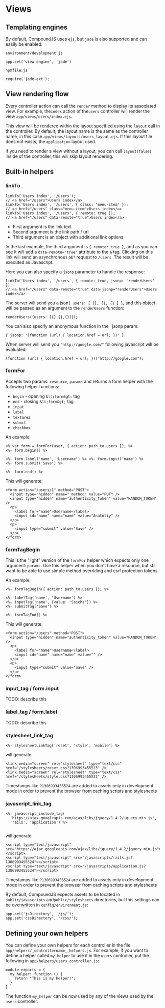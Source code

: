 # Views

## Templating engines

By default, CompoundJS uses `ejs`, but `jade` is also supported and can easily be enabled:

`environment/development.js`
```
app.set('view engine', 'jade')
```

`npmfile.js`
```
require('jade-ext');
```

## View rendering flow

Every controller action can call the `render` method to display its associated view. For example, the`index` action of the`users` controller will render the view `app/views/users/index.ejs`.

This view will be rendered within the layout specified using the `layout` call in the controller. By default, the layout name is the same as the controller name, in this case `app/views/layouts/users_layout.ejs`. If this layout file does not exists, the `application` layout used.

If you need to render a view without a layout, you can call `layout(false) `inside of the controller, this will skip layout rendering.

## Built-in helpers

### linkTo

```
linkTo('Users index', '/users');
// <a href="/users">Users index</a>
linkTo('Users index', '/users', { class: 'menu-item' });
// <a href="/users" class="menu-item">Users index</a>
linkTo('Users index', '/users', { remote: true });
// <a href="/users" data-remote="true">Users index</a>
```

* First argument is the link text
* Second argument is the link path / url
* Third argument is an object with additional link options

In the last example, the third argument is `{ remote: true }`, and as you can see it will add a `data-remote="true"` attribute to the `a` tag. Clicking on this link will send an asynchronous `GET` request to `/users`. The result will be executed as Javascript.

Here you can also specify a `jsonp` parameter to handle the response:

```
linkTo('Users index', '/users', { remote: true, jsonp: 'renderUsers' });
// <a href="/users" data-remote="true" data-jsonp="renderUsers">Users index</a>
```

The server will send you a json`{ users: [ {}, {}, {} ] }`, and this object will be passed as an argument to the `renderUsers` function:

```
renderUsers({users: [{},{},{}]});
```

You can also specify an anonymous function in the ` `jsonp param:

```
{ jsonp: '(function (url) { location.href = url; })' }
```

When server will send you `"http://google.com/"` following javascript will be evaluated:

```
(function (url) { location.href = url; })("http://google.com");
```

### formFor

Accepts two params: `resource`, `params` and returns a form helper with the following helper functions:

* `begin` - opening `&lt;form&gt;` tag
* `end` - closing `&lt;form&gt;` tag
* `input`
* `label`
* `textarea`
* `submit`
* `checkbox`

An example:

```
<% var form = formFor(user, { action: path_to.users }); %>
<%- form.begin() %>

<%- form.label('name', 'Username') %> <%- form.input('name') %>
<%- form.submit('Save') %>

<%- form.end() %>
```

This will generate:

```
<form action="/users/1" method="POST">
  <input type="hidden" name="_method" value="PUT" />
  <input type="hidden" name="authenticity_token" value="RANDOM_TOKEN" />
  <p>
    <label for="name">Username</label>
    <input id="name" name="name" value="Anatoliy" />
  </p>
  <p>
    <input type="submit" value="Save" />
  </p>        
</form>
```

### formTagBegin

This is the "light" version of the `formFor` helper which expects only one argument: `params`. Use this helper when you don't have a resource, but still want to be able to use simple method overriding and csrf protection tokens.

An example:

```
<%- formTagBegin({ action: path_to.users }); %>

<%- labelTag('name', 'Username') %>
<%- inputTag('name', {value: 'Sascha'}) %>
<%- submitTag('Save') %>

<%- formTagEnd() %>
```

This will generate:

```
<form action="/users" method="POST">
  <input type="hidden" name="authenticity_token" value="RANDOM_TOKEN" />
  <p>
    <label for="name">Username</label>
    <input id="name" name="name" value="" />
  </p>
  <p>
    <input type="submit" value="Save" />
  </p>        
</form>
```

### input_tag / form.input

TODO: describe this

### label_tag / form.label

TODO: describe this

### stylesheet_link_tag

```
<%- stylesheetLinkTag('reset', 'style', 'mobile') %>
```

will generate

```
<link media="screen" rel="stylesheet" type="text/css" href="/stylesheets/reset.css?1306993455523" />
<link media="screen" rel="stylesheet" type="text/css" href="/stylesheets/style.css?1306993455523" />
```

Timestamps like  `?1306993455524` are added to assets only in development mode in order to prevent the browser from caching scripts and stylesheets

### javascript_link_tag

```
<%- javascript_include_tag(
  'https://ajax.googleapis.com/ajax/libs/jquery/1.4.2/jquery.min.js',
  'rails', 'application') %>
  
```

will generate

```
<script type="text/javascript" src="https://ajax.googleapis.com/ajax/libs/jquery/1.4.2/jquery.min.js"></script> 
<script type="text/javascript" src="/javascripts/rails.js?1306993455524"></script> 
<script type="text/javascript" src="/javascripts/application.js?1306993455524"></script> 
```

Timestamps like  `?1306993455524` are added to assets only in development mode in order to prevent the browser from caching scripts and stylesheets

By default, CompoundJS expects assets to be located in `public/javascripts` and`public/stylesheets` directories, but this settings can be overwritten in `config/environment.js`:

```
app.set('jsDirectory', '/js/');
app.set('cssDirectory', '/css/');
```

## Defining your own helpers

You can define your own helpers for each controller in the file `app/helpers/_controllername__helpers.js`. For example, if you want to define a helper called `my_helper` to use it in the `users` controller, put the following in `app/helpers/users_controller.js`:

```
module.exports = {
  my_helper: function () {
    return "This is my helper!";
  }
}
```

The function `my_helper` can be now used by any of the views used by the `users` controller.

